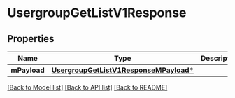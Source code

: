 # UsergroupGetListV1Response

## Properties
Name | Type | Description | Notes
------------ | ------------- | ------------- | -------------
**mPayload** | [**UsergroupGetListV1ResponseMPayload***](UsergroupGetListV1ResponseMPayload.md) |  | 

[[Back to Model list]](../README.md#documentation-for-models) [[Back to API list]](../README.md#documentation-for-api-endpoints) [[Back to README]](../README.md)


